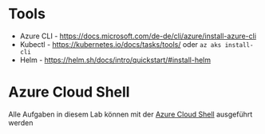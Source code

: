 # Tools

- Azure CLI - https://docs.microsoft.com/de-de/cli/azure/install-azure-cli
- Kubectl - https://kubernetes.io/docs/tasks/tools/ oder `az aks install-cli`
- Helm - https://helm.sh/docs/intro/quickstart/#install-helm

# Azure Cloud Shell

Alle Aufgaben in diesem Lab können mit der [Azure Cloud Shell](https://portal.azure.com/#cloudshell/) ausgeführt werden